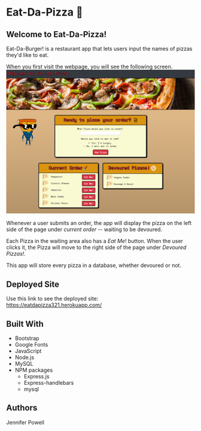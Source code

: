 # Eat-Da-Pizza :pizza:

## Welcome to Eat-Da-Pizza!

Eat-Da-Burger! is a restaurant app that lets users input the names of pizzas they'd like to eat.

When you first visit the webpage, you will see the following screen.
<img src="public/assets/img/appScreenshot.png" alt="App Page">

Whenever a user submits an order, the app will display the pizza on the left side of the page under *current order* -- waiting to be devoured.

Each Pizza in the waiting area also has a *Eat Me*! button. When the user clicks it, the Pizza will move to the right side of the page under *Devoured Pizzas!*.


This app will store every pizza in a database, whether devoured or not. 

## Deployed Site
Use this link to see the deployed site: 
https://eatdapizza321.herokuapp.com/

## Built With
- Bootstrap
- Google Fonts
- JavaScript
- Node.js
- MySQL
- NPM packages
   * Express.js
   * Express-handlebars
   * mysql


## Authors
Jennifer Powell 